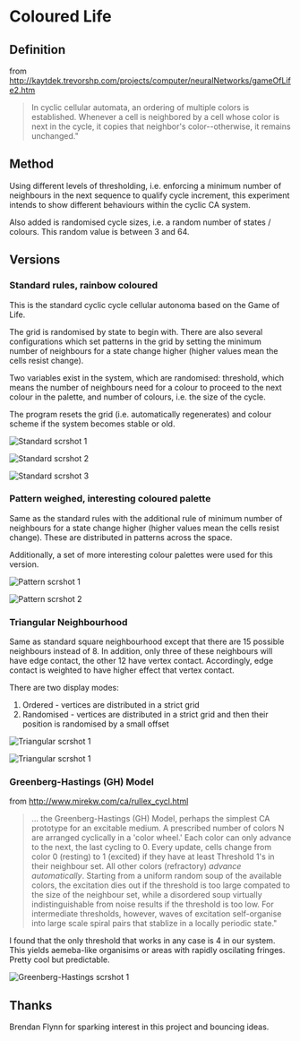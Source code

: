 Coloured Life
=============


Definition
----------
from <http://kaytdek.trevorshp.com/projects/computer/neuralNetworks/gameOfLife2.htm>

> In cyclic cellular automata, an ordering of multiple colors is established. Whenever a cell is neighbored by a cell whose color is next in the cycle, it copies that neighbor's color--otherwise, it remains unchanged."


Method
------

Using different levels of thresholding, i.e. enforcing a minimum number of neighbours in the next sequence to qualify cycle increment, this experiment intends to show different behaviours within the cyclic CA system.

Also added is randomised cycle sizes, i.e. a random number of states / colours. This random value is between 3 and 64.


Versions
--------

### Standard rules, rainbow coloured

This is the standard cyclic cycle cellular autonoma based on the Game of Life. 

The grid is randomised by state to begin with. There are also several configurations which set patterns in the grid by setting the minimum number of neighbours for a state change higher (higher values mean the cells resist change).

Two variables exist in the system, which are randomised: threshold, which means the number of neighbours need for a colour to proceed to the next colour in the palette, and number of colours, i.e. the size of the cycle. 

The program resets the grid (i.e. automatically regenerates) and colour scheme if the system becomes stable or old.

![Standard scrshot 1](/screenshots/scrshot-std-1.png)

![Standard scrshot 2](/screenshots/scrshot-std-2.png)

![Standard scrshot 3](/screenshots/scrshot-std-3.png)

### Pattern weighed, interesting coloured palette

Same as the standard rules with the additional rule of minimum number of neighbours for a state change higher (higher values mean the cells resist change). These are distributed in patterns across the space.

Additionally, a set of more interesting colour palettes were used for this version.

![Pattern scrshot 1](/screenshots/scrshot-pat-1.png)

![Pattern scrshot 2](/screenshots/scrshot-pat-2.png)


### Triangular Neighbourhood

Same as standard square neighbourhood except that there are 15 possible neighbours instead of 8. In addition, only three of these neighbours will have edge contact, the other 12 have vertex contact. Accordingly, edge contact is weighted to have higher effect that vertex contact.

There are two display modes:

1. Ordered - vertices are distributed in a strict grid
2. Randomised - vertices are distributed in a strict grid and then their position is randomised by a small offset

![Triangular scrshot 1](/screenshots/scrshot-tri-1.png)

![Triangular scrshot 1](/screenshots/scrshot-tri-2.png)

###  Greenberg-Hastings (GH) Model

from <http://www.mirekw.com/ca/rullex_cycl.html>

> ... the Greenberg-Hastings (GH) Model, perhaps the simplest CA prototype for an excitable medium. A prescribed number of colors N are arranged cyclically in a 'color wheel.' Each color can only advance to the next, the last cycling to 0. Every update, cells change from color 0 (resting) to 1 (excited) if they have at least Threshold 1's in their neighbour set. All other colors (refractory) _advance automatically_. Starting from a uniform random soup of the available colors, the excitation dies out if the threshold is too large compated to the size of the neighbour set, while a disordered soup virtually indistinguishable from noise results if the threshold is too low. For intermediate thresholds, however, waves of excitation self-organise into large scale spiral pairs that stablize in a locally periodic state."

I found that the only threshold that works in any case is 4 in our system. This yields aemeba-like organisims or areas with rapidly oscilating fringes. Pretty cool but predictable.

![Greenberg-Hastings scrshot 1](/screenshots/scrshot-gh-1.png)


Thanks
------
Brendan Flynn for sparking interest in this project and bouncing ideas.